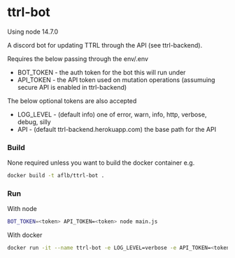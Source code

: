 # ttrl-bot

Using node 14.7.0

A discord bot for updating TTRL through the API (see ttrl-backend).

Requires the below passing through the env/.env
- BOT_TOKEN - the auth token for the bot this will run under
- API_TOKEN - the API token used on mutation operations (assumuing secure API is enabled in ttrl-backend)

The below optional tokens are also accepted
- LOG_LEVEL - (default info) one of error, warn, info, http, verbose, debug, silly
- API - (default ttrl-backend.herokuapp.com) the base path for the API

### Build

None required unless you want to build the docker container e.g.
```bash
docker build -t aflb/ttrl-bot .
```

### Run

With node
```bash
BOT_TOKEN=<token> API_TOKEN=<token> node main.js
```

With docker
```bash
docker run -it --name ttrl-bot -e LOG_LEVEL=verbose -e API_TOKEN=<token> -e BOT_TOKEN=<token>  aflb/ttrl-bot
```
